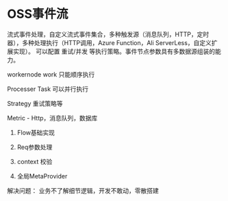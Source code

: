 # OSS事件流

流式事件处理，自定义流式事件集合，多种触发源（消息队列，HTTP，定时器），多种处理执行（HTTP调用，Azure Function，Ali ServerLess，自定义扩展实现）。
可以配置 重试/并发 等执行策略。事件节点参数具有多数据源组装的能力。


workernode
	  work   只能顺序执行

Processer
	Task  可以并行执行


Strategy 
	重试策略等

Metric -  Http，消息队列，数据库





1. Flow基础实现
2. Req参数处理

1.  context  校验

3.  全局MetaProvider


解决问题：
业务不了解细节逻辑，开发不敢动，零散搭建